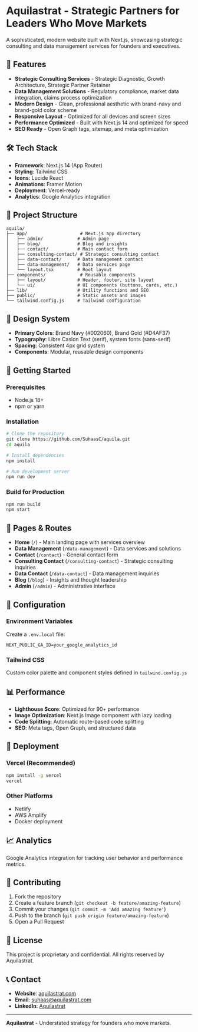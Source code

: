 # Aquilastrat - Strategic Partners for Leaders Who Move Markets

A sophisticated, modern website built with Next.js, showcasing strategic consulting and data management services for founders and executives.

## 🚀 Features

- **Strategic Consulting Services** - Strategic Diagnostic, Growth Architecture, Strategic Partner Retainer
- **Data Management Solutions** - Regulatory compliance, market data integration, claims process optimization
- **Modern Design** - Clean, professional aesthetic with brand-navy and brand-gold color scheme
- **Responsive Layout** - Optimized for all devices and screen sizes
- **Performance Optimized** - Built with Next.js 14 and optimized for speed
- **SEO Ready** - Open Graph tags, sitemap, and meta optimization

## 🛠️ Tech Stack

- **Framework**: Next.js 14 (App Router)
- **Styling**: Tailwind CSS
- **Icons**: Lucide React
- **Animations**: Framer Motion
- **Deployment**: Vercel-ready
- **Analytics**: Google Analytics integration

## 📁 Project Structure

```
aquila/
├── app/                    # Next.js app directory
│   ├── admin/             # Admin page
│   ├── blog/              # Blog and insights
│   ├── contact/           # Main contact form
│   ├── consulting-contact/ # Strategic consulting contact
│   ├── data-contact/      # Data management contact
│   ├── data-management/   # Data services page
│   └── layout.tsx         # Root layout
├── components/             # Reusable components
│   ├── layout/            # Header, footer, site layout
│   └── ui/                # UI components (buttons, cards, etc.)
├── lib/                   # Utility functions and SEO
├── public/                # Static assets and images
└── tailwind.config.js     # Tailwind configuration
```

## 🎨 Design System

- **Primary Colors**: Brand Navy (#002060), Brand Gold (#D4AF37)
- **Typography**: Libre Caslon Text (serif), system fonts (sans-serif)
- **Spacing**: Consistent 4px grid system
- **Components**: Modular, reusable design components

## 🚀 Getting Started

### Prerequisites
- Node.js 18+ 
- npm or yarn

### Installation
```bash
# Clone the repository
git clone https://github.com/SuhaasC/aquila.git
cd aquila

# Install dependencies
npm install

# Run development server
npm run dev
```

### Build for Production
```bash
npm run build
npm start
```

## 📱 Pages & Routes

- **Home** (`/`) - Main landing page with services overview
- **Data Management** (`/data-management`) - Data services and solutions
- **Contact** (`/contact`) - General contact form
- **Consulting Contact** (`/consulting-contact`) - Strategic consulting inquiries
- **Data Contact** (`/data-contact`) - Data management inquiries
- **Blog** (`/blog`) - Insights and thought leadership
- **Admin** (`/admin`) - Administrative interface

## 🔧 Configuration

### Environment Variables
Create a `.env.local` file:
```env
NEXT_PUBLIC_GA_ID=your_google_analytics_id
```

### Tailwind CSS
Custom color palette and component styles defined in `tailwind.config.js`

## 📊 Performance

- **Lighthouse Score**: Optimized for 90+ performance
- **Image Optimization**: Next.js Image component with lazy loading
- **Code Splitting**: Automatic route-based code splitting
- **SEO**: Meta tags, Open Graph, and structured data

## 🚀 Deployment

### Vercel (Recommended)
```bash
npm install -g vercel
vercel
```

### Other Platforms
- Netlify
- AWS Amplify
- Docker deployment

## 📈 Analytics

Google Analytics integration for tracking user behavior and performance metrics.

## 🤝 Contributing

1. Fork the repository
2. Create a feature branch (`git checkout -b feature/amazing-feature`)
3. Commit your changes (`git commit -m 'Add amazing feature'`)
4. Push to the branch (`git push origin feature/amazing-feature`)
5. Open a Pull Request

## 📄 License

This project is proprietary and confidential. All rights reserved by Aquilastrat.

## 📞 Contact

- **Website**: [aquilastrat.com](https://aquilastrat.com)
- **Email**: suhaas@aquilastrat.com
- **LinkedIn**: [Aquilastrat](https://linkedin.com/company/aquilastrat)

---

**Aquilastrat** - Understated strategy for founders who move markets.
